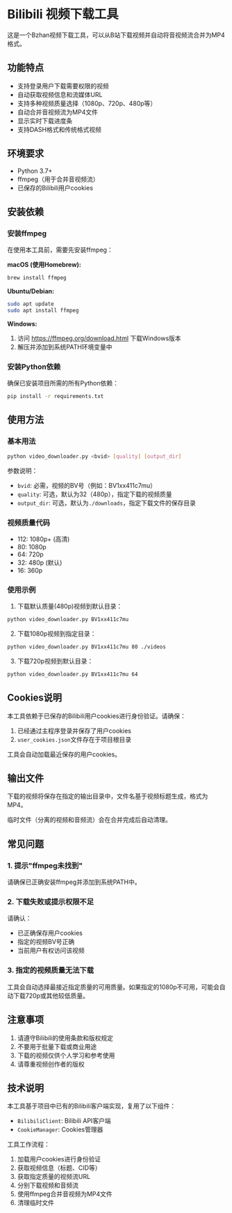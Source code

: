 # Bilibili 视频下载工具

这是一个Bzhan视频下载工具，可以从B站下载视频并自动将音视频流合并为MP4格式。

## 功能特点

- 支持登录用户下载需要权限的视频
- 自动获取视频信息和流媒体URL
- 支持多种视频质量选择（1080p、720p、480p等）
- 自动合并音视频流为MP4文件
- 显示实时下载进度条
- 支持DASH格式和传统格式视频

## 环境要求

- Python 3.7+
- ffmpeg（用于合并音视频流）
- 已保存的Bilibili用户cookies

## 安装依赖

### 安装ffmpeg

在使用本工具前，需要先安装ffmpeg：

**macOS (使用Homebrew):**
```bash
brew install ffmpeg
```

**Ubuntu/Debian:**
```bash
sudo apt update
sudo apt install ffmpeg
```

**Windows:**
1. 访问 https://ffmpeg.org/download.html 下载Windows版本
2. 解压并添加到系统PATH环境变量中

### 安装Python依赖

确保已安装项目所需的所有Python依赖：

```bash
pip install -r requirements.txt
```

## 使用方法

### 基本用法

```bash
python video_downloader.py <bvid> [quality] [output_dir]
```

参数说明：
- `bvid`: 必需，视频的BV号（例如：BV1xx411c7mu）
- `quality`: 可选，默认为32（480p），指定下载的视频质量
- `output_dir`: 可选，默认为`./downloads`，指定下载文件的保存目录

### 视频质量代码

- 112: 1080p+ (高清)
- 80: 1080p
- 64: 720p
- 32: 480p (默认)
- 16: 360p

### 使用示例

1. 下载默认质量(480p)视频到默认目录：
```bash
python video_downloader.py BV1xx411c7mu
```

2. 下载1080p视频到指定目录：
```bash
python video_downloader.py BV1xx411c7mu 80 ./videos
```

3. 下载720p视频到默认目录：
```bash
python video_downloader.py BV1xx411c7mu 64
```

## Cookies说明

本工具依赖于已保存的Bilibili用户cookies进行身份验证。请确保：

1. 已经通过主程序登录并保存了用户cookies
2. `user_cookies.json`文件存在于项目根目录

工具会自动加载最近保存的用户cookies。

## 输出文件

下载的视频将保存在指定的输出目录中，文件名基于视频标题生成，格式为MP4。

临时文件（分离的视频和音频流）会在合并完成后自动清理。

## 常见问题

### 1. 提示"ffmpeg未找到"

请确保已正确安装ffmpeg并添加到系统PATH中。

### 2. 下载失败或提示权限不足

请确认：
- 已正确保存用户cookies
- 指定的视频BV号正确
- 当前用户有权访问该视频

### 3. 指定的视频质量无法下载

工具会自动选择最接近指定质量的可用质量。如果指定的1080p不可用，可能会自动下载720p或其他较低质量。

## 注意事项

1. 请遵守Bilibili的使用条款和版权规定
2. 不要用于批量下载或商业用途
3. 下载的视频仅供个人学习和参考使用
4. 请尊重视频创作者的版权

## 技术说明

本工具基于项目中已有的Bilibili客户端实现，复用了以下组件：
- `BilibiliClient`: Bilibili API客户端
- `CookieManager`: Cookies管理器

工具工作流程：
1. 加载用户cookies进行身份验证
2. 获取视频信息（标题、CID等）
3. 获取指定质量的视频流URL
4. 分别下载视频和音频流
5. 使用ffmpeg合并音视频为MP4文件
6. 清理临时文件
